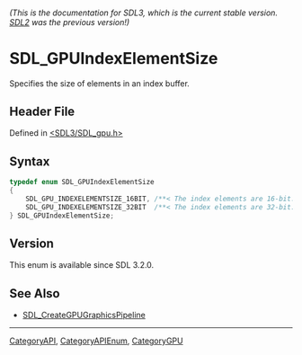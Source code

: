 ###### (This is the documentation for SDL3, which is the current stable version. [SDL2](https://wiki.libsdl.org/SDL2/) was the previous version!)
# SDL_GPUIndexElementSize

Specifies the size of elements in an index buffer.

## Header File

Defined in [<SDL3/SDL_gpu.h>](https://github.com/libsdl-org/SDL/blob/main/include/SDL3/SDL_gpu.h)

## Syntax

```c
typedef enum SDL_GPUIndexElementSize
{
    SDL_GPU_INDEXELEMENTSIZE_16BIT, /**< The index elements are 16-bit. */
    SDL_GPU_INDEXELEMENTSIZE_32BIT  /**< The index elements are 32-bit. */
} SDL_GPUIndexElementSize;
```

## Version

This enum is available since SDL 3.2.0.

## See Also

- [SDL_CreateGPUGraphicsPipeline](SDL_CreateGPUGraphicsPipeline)

----
[CategoryAPI](CategoryAPI), [CategoryAPIEnum](CategoryAPIEnum), [CategoryGPU](CategoryGPU)

